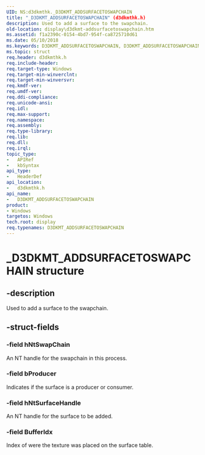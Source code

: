 ```yaml
---
UID: NS:d3dkmthk._D3DKMT_ADDSURFACETOSWAPCHAIN
title: "_D3DKMT_ADDSURFACETOSWAPCHAIN" (d3dkmthk.h)
description: Used to add a surface to the swapchain.
old-location: display\d3dkmt-addsurfacetoswapchain.htm
ms.assetid: f1a2390c-0154-4bd7-954f-ca8725710d61
ms.date: 05/10/2018
ms.keywords: D3DKMT_ADDSURFACETOSWAPCHAIN, D3DKMT_ADDSURFACETOSWAPCHAIN structure [Display Devices], _D3DKMT_ADDSURFACETOSWAPCHAIN, d3dkmthk/D3DKMT_ADDSURFACETOSWAPCHAIN, display.d3dkmt-addsurfacetoswapchain
ms.topic: struct
req.header: d3dkmthk.h
req.include-header: 
req.target-type: Windows
req.target-min-winverclnt: 
req.target-min-winversvr: 
req.kmdf-ver: 
req.umdf-ver: 
req.ddi-compliance: 
req.unicode-ansi: 
req.idl: 
req.max-support: 
req.namespace: 
req.assembly: 
req.type-library: 
req.lib: 
req.dll: 
req.irql: 
topic_type:
-	APIRef
-	kbSyntax
api_type:
-	HeaderDef
api_location:
-	d3dkmthk.h
api_name:
-	D3DKMT_ADDSURFACETOSWAPCHAIN
product:
- Windows
targetos: Windows
tech.root: display
req.typenames: D3DKMT_ADDSURFACETOSWAPCHAIN
---
```


# _D3DKMT_ADDSURFACETOSWAPCHAIN structure


## -description


Used to add a surface to the swapchain.


## -struct-fields




### -field hNtSwapChain

An NT handle for the swapchain in this process.


### -field bProducer

Indicates if the surface is a producer or consumer.


### -field hNtSurfaceHandle

An NT handle for the surface to be added.


### -field BufferIdx

Index of were the texture was placed on the surface table.

